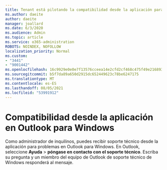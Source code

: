 ```yaml
---
title: Tenant está pilotando la compatibilidad desde la aplicación para Outlook
ms.author: daeite
author: daeite
manager: joallard
ms.date: 6/3/2020
ms.audience: Admin
ms.topic: article
ms.service: o365-administration
ROBOTS: NOINDEX, NOFOLLOW
localization_priority: Normal
ms.custom:
- "3441"
- "9001442"
ms.openlocfilehash: 16c9929e0e0e7f13576cceea14e2cfd2cf468c475f49e216893667ca0fa1a00e
ms.sourcegitcommit: b5f7da89a650d2915dc652449623c78be6247175
ms.translationtype: MT
ms.contentlocale: es-ES
ms.lasthandoff: 08/05/2021
ms.locfileid: "53991912"
---
```

# <a name="in-app-support-in-outlook-for-windows"></a>Compatibilidad desde la aplicación en Outlook para Windows

Como administrador de inquilinos, puedes recibir soporte técnico desde la aplicación para problemas en Outlook para Windows. En Outlook, seleccione **Ayuda**  >  **póngase en contacto con el soporte técnico**. Escriba su pregunta y un miembro del equipo de Outlook de soporte técnico de Windows responderá al mensaje.